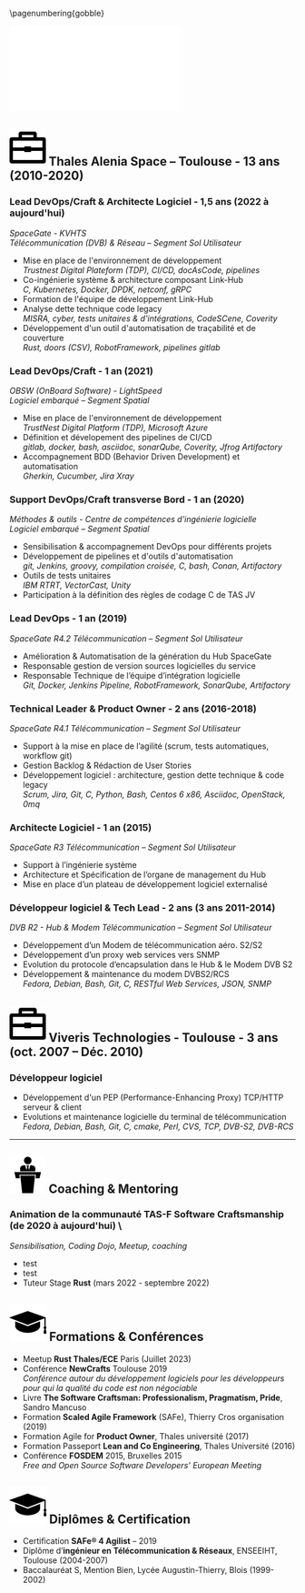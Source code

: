 \pagenumbering{gobble}

![](./header/header.pdf)




## ![taf](./images/taf.png) Thales Alenia Space – Toulouse - 13 ans (2010-2020)

### Lead DevOps/Craft & Architecte Logiciel - 1,5 ans (2022 à aujourd'hui)

*SpaceGate - KVHTS* \
*Télécommunication (DVB) & Réseau – Segment Sol Utilisateur*

* Mise en place de l'environnement de développement \
*Trustnest Digital Plateform (TDP), CI/CD, docAsCode, pipelines*
* Co-ingénierie système & architecture composant Link-Hub \
*C, Kubernetes, Docker, DPDK, netconf, gRPC*
* Formation de l'équipe de développement Link-Hub
* Analyse dette technique code legacy \
*MISRA, cyber, tests unitaires & d'intégrations, CodeSCene, Coverity*
* Développement d'un outil d'automatisation de traçabilité et de couverture\
*Rust, doors (CSV), RobotFramework, pipelines gitlab*


### Lead DevOps/Craft - 1 an (2021)

*OBSW (OnBoard Software) - LightSpeed* \
*Logiciel embarqué – Segment Spatial*

* Mise en place de l'environnement de développement \
*TrustNest Digital Platform (TDP), Microsoft Azure*
* Définition et dévelopement des pipelines de CI/CD \
*gitlab, docker, bash, asciidoc, sonarQube, Coverity, Jfrog Artifactory*
* Accompagnement BDD (Behavior Driven Development) et automatisation \
*Gherkin, Cucumber, Jira Xray*


### Support DevOps/Craft transverse Bord  - 1 an (2020)

*Méthodes & outils - Centre de compétences d'ingénierie logicielle* \
*Logiciel embarqué – Segment Spatial*

* Sensibilisation & accompagnement DevOps pour différents projets
* Développement de pipelines et d'outils d'automatisation \
*git, Jenkins, groovy, compilation croisée, C, bash, Conan, Artifactory*
* Outils de tests unitaires \
*IBM RTRT, VectorCast, Unity*
* Participation à la définition des règles de codage C de TAS JV


### Lead DevOps - 1 an (2019)

*SpaceGate R4.2*
*Télécommunication – Segment Sol Utilisateur*

* Amélioration & Automatisation de la génération du Hub SpaceGate
* Responsable gestion de version sources logicielles du service
* Responsable Technique de l’équipe d’intégration logicielle\
*Git, Docker, Jenkins Pipeline, RobotFramework, SonarQube, Artifactory*


### Technical Leader & Product Owner - 2 ans (2016-2018)

*SpaceGate R4.1*
*Télécommunication – Segment Sol Utilisateur*

* Support à la mise en place de l’agilité (scrum, tests automatiques, workflow git)
* Gestion Backlog & Rédaction de User Stories
* Développement logiciel : architecture, gestion dette technique & code legacy\
*Scrum, Jira, Git, C, Python, Bash, Centos 6 x86, Asciidoc, OpenStack, 0mq*

### Architecte Logiciel - 1 an (2015)

*SpaceGate R3*
*Télécommunication – Segment Sol Utilisateur*

* Support à l’ingénierie système
* Architecture et Spécification de l’organe de management du Hub
* Mise en place d’un plateau de développement logiciel externalisé

### Développeur logiciel & Tech Lead - 2 ans (3 ans 2011-2014)

*DVB R2 - Hub & Modem*
*Télécommunication – Segment Sol Utilisateur*

* Développement d’un Modem de télécommunication aéro. S2/S2
* Développement d’un proxy web services vers SNMP
* Evolution du protocole d’encapsulation dans le Hub & le Modem DVB S2
* Développement & maintenance du modem DVBS2/RCS\
*Fedora, Debian, Bash, Git, C, RESTful Web Services, JSON, SNMP*

## ![taf](./images/taf.png) Viveris Technologies - Toulouse  - 3 ans (oct. 2007 – Déc. 2010)

### Développeur logiciel
* Développement d'un PEP (Performance-Enhancing Proxy) TCP/HTTP serveur & client
* Evolutions et maintenance logicielle du terminal de télécommunication\
*Fedora, Debian, Bash, Git, C, cmake, Perl, CVS, TCP, DVB-S2, DVB-RCS*

---


## ![taf](./images/formation.png) Coaching & Mentoring

### Animation de la communauté TAS-F Software Craftsmanship (de 2020 à aujourd'hui) \
*Sensibilisation, Coding Dojo, Meetup, coaching*
* test
* test 
* Tuteur Stage **Rust** (mars 2022 - septembre 2022)

## ![taf](./images/certif.png) Formations & Conférences
* Meetup **Rust Thales/ECE** Paris (Juillet 2023)
* Conférence **NewCrafts** Toulouse 2019\
*Conférence autour du développement logiciels pour les développeurs pour qui la qualité du code est non négociable*
* Livre **The Software Craftsman: Professionalism, Pragmatism, Pride**, Sandro Mancuso
* Formation **Scaled Agile Framework** (SAFe), Thierry Cros organisation (2019)
* Formation Agile for **Product Owner**, Thales université (2017)
* Formation Passeport **Lean and Co Engineering**, Thales Université (2016)
* Conférence **FOSDEM** 2015, Bruxelles 2015\
*Free and Open Source Software Developers' European Meeting*


## ![taf](./images/certif.png) Diplômes & Certification
* Certification **SAFe® 4 Agilist** – 2019
* Diplôme d’**ingénieur en Télécommunication & Réseaux**, ENSEEIHT, Toulouse (2004-2007)
* Baccalauréat S, Mention Bien, Lycée Augustin-Thierry, Blois (1999-2002)